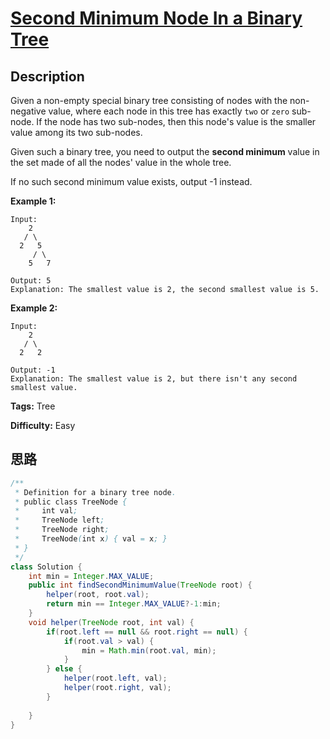 # [Second Minimum Node In a Binary Tree][title]

## Description

Given a non-empty special binary tree consisting of nodes with the non-negative value, where each node in this tree has exactly `two` or `zero` sub-node. If the node has two sub-nodes, then this node's value is the smaller value among its two sub-nodes.

Given such a binary tree, you need to output the **second minimum** value in the set made of all the nodes' value in the whole tree.

If no such second minimum value exists, output -1 instead.

**Example 1:**  

```
Input:
    2
   / \
  2   5
     / \
    5   7

Output: 5
Explanation: The smallest value is 2, the second smallest value is 5.
```

**Example 2:**  

```
Input:
    2
   / \
  2   2

Output: -1
Explanation: The smallest value is 2, but there isn't any second smallest value.
```

**Tags:** Tree

**Difficulty:** Easy

## 思路

``` java
/**
 * Definition for a binary tree node.
 * public class TreeNode {
 *     int val;
 *     TreeNode left;
 *     TreeNode right;
 *     TreeNode(int x) { val = x; }
 * }
 */
class Solution {
    int min = Integer.MAX_VALUE;
    public int findSecondMinimumValue(TreeNode root) {
        helper(root, root.val);
        return min == Integer.MAX_VALUE?-1:min;
    }
    void helper(TreeNode root, int val) {
        if(root.left == null && root.right == null) {
            if(root.val > val) {
                min = Math.min(root.val, min);
            }
        } else {
            helper(root.left, val);
            helper(root.right, val);
        }
      
    }
}
```

[title]: https://leetcode.com/problems/second-minimum-node-in-a-binary-tree

